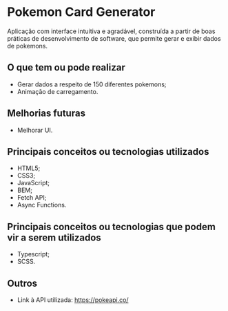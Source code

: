 # Pokemon Card Generator

Aplicação com interface intuitiva e agradável, construída a partir de boas práticas de desenvolvimento de software, que permite gerar e exibir dados de pokemons.

## O que tem ou pode realizar
* Gerar dados a respeito de 150 diferentes pokemons;
* Animação de carregamento.

## Melhorias futuras
* Melhorar UI.

## Principais conceitos ou tecnologias utilizados
* HTML5;
* CSS3;
* JavaScript;
* BEM;
* Fetch API;
* Async Functions.

## Principais conceitos ou tecnologias que podem vir a serem utilizados
* Typescript;
* SCSS.

## Outros
* Link à API utilizada: https://pokeapi.co/
